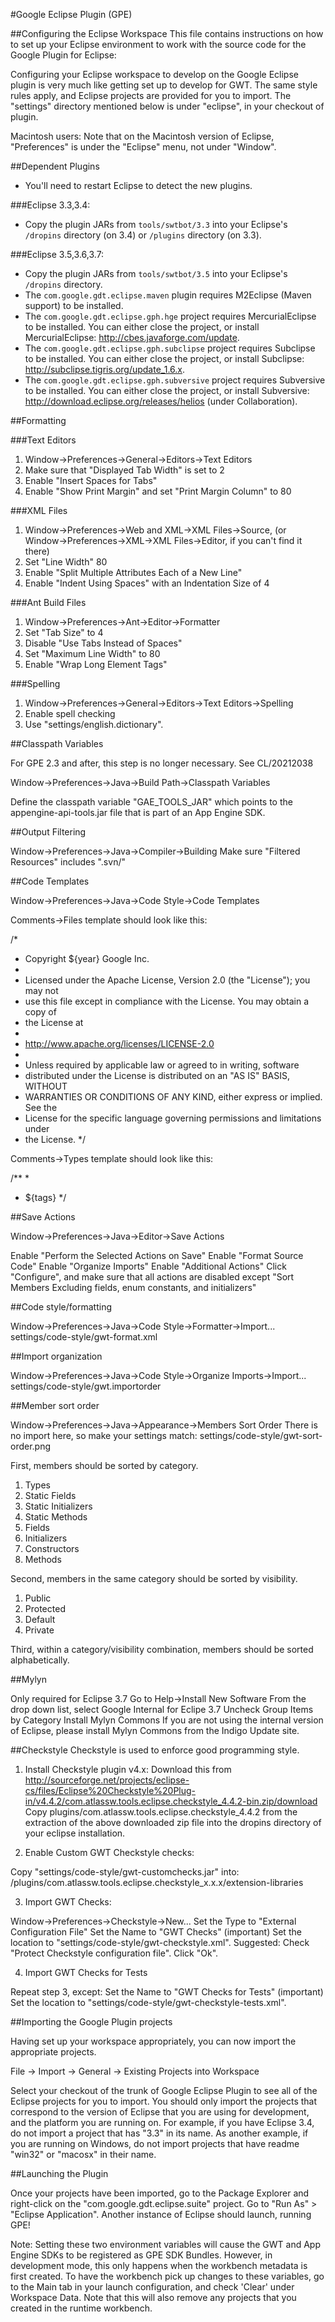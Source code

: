 #Google Eclipse Plugin (GPE)

##Configuring the Eclipse Workspace
This file contains instructions on how to set up your Eclipse environment to
work with the source code for the Google Plugin for Eclipse:

Configuring your Eclipse workspace to develop on the Google Eclipse plugin is very
much like getting set up to develop for GWT. The same style rules apply, and
Eclipse projects are provided for you to import. The "settings" directory
mentioned below is under "eclipse", in your checkout of plugin.

Macintosh users: Note that on the Macintosh version of Eclipse, "Preferences"
is under the "Eclipse" menu, not under "Window".

##Dependent Plugins

* You'll need to restart Eclipse to detect the new plugins.

###Eclipse 3.3,3.4:

* Copy the plugin JARs from `tools/swtbot/3.3` into your Eclipse's `/dropins` directory (on 3.4)
or `/plugins` directory (on 3.3).  

###Eclipse 3.5,3.6,3.7:

* Copy the plugin JARs from `tools/swtbot/3.5` into your Eclipse's `/dropins` directory.
* The `com.google.gdt.eclipse.maven` plugin requires M2Eclipse (Maven support) to be installed.
* The `com.google.gdt.eclipse.gph.hge` project requires MercurialEclipse to be installed. You can either
close the project, or install MercurialEclipse: http://cbes.javaforge.com/update.
* The `com.google.gdt.eclipse.gph.subclipse` project requires Subclipse to be installed. You can either
close the project, or install Subclipse: http://subclipse.tigris.org/update_1.6.x.
* The `com.google.gdt.eclipse.gph.subversive` project requires Subversive to be installed. You can either
close the project, or install Subversive: http://download.eclipse.org/releases/helios (under Collaboration).

##Formatting

###Text Editors
1. Window->Preferences->General->Editors->Text Editors
2. Make sure that "Displayed Tab Width" is set to 2
3. Enable "Insert Spaces for Tabs"
4. Enable "Show Print Margin" and set "Print Margin Column" to 80

###XML Files
1. Window->Preferences->Web and XML->XML Files->Source, (or Window->Preferences->XML->XML Files->Editor, if you can't find it there)
2. Set "Line Width" 80
3. Enable "Split Multiple Attributes Each of a New Line"
4. Enable "Indent Using Spaces" with an Indentation Size of 4

###Ant Build Files
1. Window->Preferences->Ant->Editor->Formatter
2. Set "Tab Size" to 4
3. Disable "Use Tabs Instead of Spaces"
4. Set "Maximum Line Width" to 80
5. Enable "Wrap Long Element Tags"

###Spelling
1. Window->Preferences->General->Editors->Text Editors->Spelling
2. Enable spell checking
3. Use "settings/english.dictionary".

##Classpath Variables

For GPE 2.3 and after, this step is no longer necessary. See CL/20212038

Window->Preferences->Java->Build Path->Classpath Variables

Define the classpath variable "GAE_TOOLS_JAR" which points to the appengine-api-tools.jar file that is part of an App Engine SDK.

##Output Filtering

Window->Preferences->Java->Compiler->Building
Make sure "Filtered Resources" includes ".svn/"

##Code Templates

Window->Preferences->Java->Code Style->Code Templates

Comments->Files template should look like this:

  /*
   * Copyright ${year} Google Inc.
   * 
   * Licensed under the Apache License, Version 2.0 (the "License"); you may not
   * use this file except in compliance with the License. You may obtain a copy of
   * the License at
   * 
   * http://www.apache.org/licenses/LICENSE-2.0
   * 
   * Unless required by applicable law or agreed to in writing, software
   * distributed under the License is distributed on an "AS IS" BASIS, WITHOUT
   * WARRANTIES OR CONDITIONS OF ANY KIND, either express or implied. See the
   * License for the specific language governing permissions and limitations under
   * the License.
   */

Comments->Types template should look like this:

  /**
   *
   * ${tags}
   */

##Save Actions

Window->Preferences->Java->Editor->Save Actions

Enable "Perform the Selected Actions on Save"
Enable "Format Source Code"
Enable "Organize Imports"
Enable "Additional Actions"
Click "Configure", and make sure that all actions are disabled except "Sort Members Excluding fields, enum constants, and initializers"

##Code style/formatting

Window->Preferences->Java->Code Style->Formatter->Import...
  settings/code-style/gwt-format.xml

##Import organization

Window->Preferences->Java->Code Style->Organize Imports->Import...
  settings/code-style/gwt.importorder

##Member sort order

Window->Preferences->Java->Appearance->Members Sort Order
There is no import here, so make your settings match:
  settings/code-style/gwt-sort-order.png

First, members should be sorted by category.
1) Types
2) Static Fields
3) Static Initializers
4) Static Methods
5) Fields
6) Initializers
7) Constructors
8) Methods

Second, members in the same category should be sorted by visibility.
1) Public
2) Protected
3) Default
4) Private

Third, within a category/visibility combination, members should be sorted
alphabetically.

##Mylyn

Only required for Eclipse 3.7
Go to Help->Install New Software
From the drop down list, select Google Internal for Eclipe 3.7
Uncheck Group Items by Category
Install Mylyn Commons
If you are not using the internal version of Eclipse, please install Mylyn Commons from the Indigo Update site.

##Checkstyle
Checkstyle is used to enforce good programming style.

1. Install Checkstyle plugin v4.x:
   Download this from http://sourceforge.net/projects/eclipse-cs/files/Eclipse%20Checkstyle%20Plug-in/v4.4.2/com.atlassw.tools.eclipse.checkstyle_4.4.2-bin.zip/download  
   Copy plugins/com.atlassw.tools.eclipse.checkstyle_4.4.2 from the extraction
   of the above downloaded zip file into the dropins directory of your eclipse
   installation.

2. Enable Custom GWT Checkstyle checks:

Copy "settings/code-style/gwt-customchecks.jar" into:
  <eclipse>/plugins/com.atlassw.tools.eclipse.checkstyle_x.x.x/extension-libraries

3. Import GWT Checks:

Window->Preferences->Checkstyle->New...
Set the Type to "External Configuration File"
Set the Name to "GWT Checks" (important)
Set the location to "settings/code-style/gwt-checkstyle.xml".
Suggested: Check "Protect Checkstyle configuration file".
Click "Ok".

4. Import GWT Checks for Tests

Repeat step 3, except:
Set the Name to "GWT Checks for Tests" (important)
Set the location to "settings/code-style/gwt-checkstyle-tests.xml".

##Importing the Google Plugin projects

Having set up your workspace appropriately, you can now import the appropriate
projects.

File -> Import -> General -> Existing Projects into Workspace

Select your checkout of the trunk of Google Eclipse Plugin to see all of the
Eclipse projects for you to import. You should only import the projects that
correspond to the version of Eclipse that you are using for development, and
the platform you are running on. For example, if you have Eclipse 3.4, do not
import a project that has "3.3" in its name. As another example, if you are
running on Windows, do not import projects that have readme "win32" or "macosx"
in their name. 

##Launching the Plugin

Once your projects have been imported, go to the Package Explorer and
right-click on the "com.google.gdt.eclipse.suite" project. Go to 
"Run As" > "Eclipse Application".  Another instance of Eclipse should launch,
running GPE!

Note: Setting these two environment variables will cause the GWT and App Engine
SDKs to be registered as GPE SDK Bundles. However, in development mode, this
only happens when the workbench metadata is first created. To have the workbench
pick up changes to these variables,  go to the Main tab in your launch
configuration, and check 'Clear' under Workspace Data. Note that this will also
remove any projects that you created in the runtime workbench.

